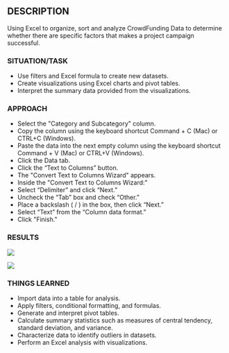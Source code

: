 ## DESCRIPTION
Using Excel to organize, sort and analyze CrowdFunding Data to determine whether there are specific factors that makes a project campaign successful.

### SITUATION/TASK
* Use filters and Excel formula to create new datasets.
* Create visualizations using Excel charts and pivot tables.
* Interpret the summary data provided from the visualizations.

### APPROACH
* Select the "Category and Subcategory" column.
* Copy the column using the keyboard shortcut Command + C (Mac) or CTRL+C (Windows).
* Paste the data into the next empty column using the keyboard shortcut Command + V (Mac) or CTRL+V (Windows).
* Click the Data tab.
* Click the “Text to Columns” button.
* The "Convert Text to Columns Wizard" appears. 
* Inside the "Convert Text to Columns Wizard:"
* Select “Delimiter” and click “Next.”
* Uncheck the “Tab” box and check “Other.”
* Place a backslash ( / ) in the box, then click “Next.”
* Select “Text” from the “Column data format.”
* Click "Finish."


### RESULTS

![](https://github.com/aodoming/Excel_Kickstarter_Analysis_ADominguez/blob/master/pics/outcomes.png)



![](https://github.com/aodoming/Excel_Kickstarter_Analysis_ADominguez/blob/master/pics/outcomes2.png)

### THINGS LEARNED
* Import data into a table for analysis.
* Apply filters, conditional formatting, and formulas.
* Generate and interpret pivot tables.
* Calculate summary statistics such as measures of central tendency, standard deviation, and variance.
* Characterize data to identify outliers in datasets.
* Perform an Excel analysis with visualizations.



